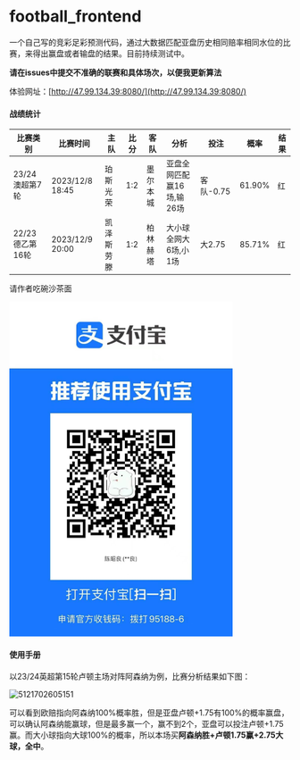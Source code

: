 # football_frontend

一个自己写的竞彩足彩预测代码，通过大数据匹配亚盘历史相同赔率相同水位的比赛，来得出赢盘或者输盘的结果。目前持续测试中。

**请在issues中提交不准确的联赛和具体场次，以便我更新算法**

体验网址：[http://47.99.134.39:8080/](http://47.99.134.39:8080/)

#### 战绩统计

| 比赛类别        | 比赛时间            | 主队    | 比分  | 客队   | 分析              | 投注      | 概率     | 结果 |
|-------------|-----------------|-------|-----|------|-----------------|---------|--------|----|
| 23/24澳超第7轮  | 2023/12/8 18:45 | 珀斯光荣  | 1:2 | 墨尔本城 | 亚盘全网匹配赢16场,输26场 | 客队-0.75 | 61.90% | 红  |
| 22/23德乙第16轮 | 2023/12/9 20:00 | 凯泽斯劳滕 | 1:2 | 柏林赫塔 | 大小球全网大6场,小1场    | 大2.75   | 85.71% | 红  |


请作者吃碗沙茶面

<img width="400" height="600" src="./src/assets/images/alipay.jpg" alt="">


#### 使用手册

以23/24英超第15轮卢顿主场对阵阿森纳为例，比赛分析结果如下图：

![5121702605151](https://github.com/czl0325/football_frontend/assets/2100549/678869f7-3344-4ec9-900e-495b768b419f)



可以看到欧赔指向阿森纳100%概率胜，但是亚盘卢顿+1.75有100%的概率赢盘，可以确认阿森纳能赢球，但是最多赢一个，赢不到2个，亚盘可以投注卢顿+1.75赢。而大小球指向大球100%的概率，所以本场买**阿森纳胜+卢顿1.75赢+2.75大球，全中**。
